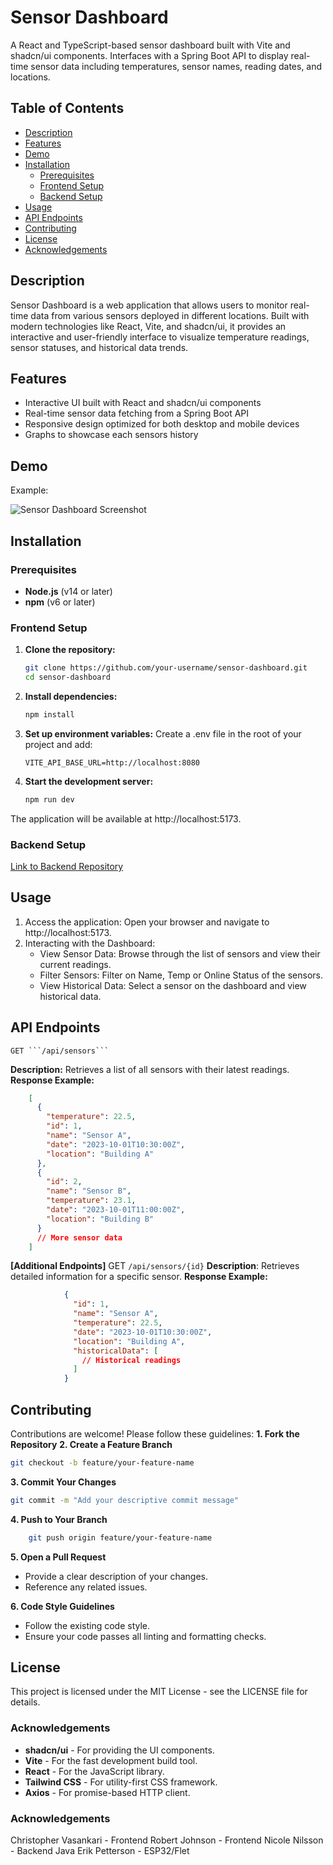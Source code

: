 # **Sensor Dashboard**

A React and TypeScript-based sensor dashboard built with Vite and shadcn/ui components. Interfaces with a Spring Boot API to display real-time sensor data including temperatures, sensor names, reading dates, and locations.

## **Table of Contents**

- [Description](#description)
- [Features](#features)
- [Demo](#demo)
- [Installation](#installation)
  - [Prerequisites](#prerequisites)
  - [Frontend Setup](#frontend-setup)
  - [Backend Setup](#backend-setup)
- [Usage](#usage)
- [API Endpoints](#api-endpoints)
- [Contributing](#contributing)
- [License](#license)
- [Acknowledgements](#acknowledgements)

## **Description**

Sensor Dashboard is a web application that allows users to monitor real-time data from various sensors deployed in different locations. Built with modern technologies like React, Vite, and shadcn/ui, it provides an interactive and user-friendly interface to visualize temperature readings, sensor statuses, and historical data trends.

## **Features**

- Interactive UI built with React and shadcn/ui components
- Real-time sensor data fetching from a Spring Boot API
- Responsive design optimized for both desktop and mobile devices
- Graphs to showcase each sensors history

## **Demo**

Example:

![Sensor Dashboard Screenshot](https://github.com/user-attachments/assets/2545cfc7-a016-4dc0-8437-c92f656b196e)

<!-- **Live Demo:** [https://your-demo-link.com](https://your-demo-link.com)  -->

## **Installation**

### **Prerequisites**

- **Node.js** (v14 or later)
- **npm** (v6 or later)

### **Frontend Setup**

1. **Clone the repository:**

   ```bash
   git clone https://github.com/your-username/sensor-dashboard.git
   cd sensor-dashboard
2. **Install dependencies:**
    ```bash
    npm install
3. **Set up environment variables:**
Create a .env file in the root of your project and add:
    ```env
    VITE_API_BASE_URL=http://localhost:8080
4. **Start the development server:**
    ```bash
    npm run dev
The application will be available at http://localhost:5173.

### Backend Setup
[Link to Backend Repository](https://github.com/NicoleNilsson/esp32BackendTemp)

## Usage
1. Access the application:
Open your browser and navigate to http://localhost:5173.
2. Interacting with the Dashboard:
    - View Sensor Data: Browse through the list of sensors and view their current readings.
    - Filter Sensors: Filter on Name, Temp or Online Status of the sensors.
    - View Historical Data: Select a sensor on the dashboard and view historical data.

## API Endpoints
    GET ```/api/sensors```
**Description:** Retrieves a list of all sensors with their latest readings.
**Response Example:**
```json
    [
      {
        "temperature": 22.5,
        "id": 1,
        "name": "Sensor A",
        "date": "2023-10-01T10:30:00Z",
        "location": "Building A"
      },
      {
        "id": 2,
        "name": "Sensor B",
        "temperature": 23.1,
        "date": "2023-10-01T11:00:00Z",
        "location": "Building B"
      }
      // More sensor data
    ]
```
**[Additional Endpoints]**
    GET ```/api/sensors/{id}```
**Description**: Retrieves detailed information for a specific sensor.
**Response Example:**
```json
            {
              "id": 1,
              "name": "Sensor A",
              "temperature": 22.5,
              "date": "2023-10-01T10:30:00Z",
              "location": "Building A",
              "historicalData": [
                // Historical readings
              ]
            }
```
## Contributing
Contributions are welcome! Please follow these guidelines:
**1. Fork the Repository**
**2. Create a Feature Branch**
```bash
git checkout -b feature/your-feature-name
```
**3. Commit Your Changes**
```bash
git commit -m "Add your descriptive commit message"
```
**4. Push to Your Branch**
```bash
    git push origin feature/your-feature-name
```
**5. Open a Pull Request**
- Provide a clear description of your changes.
- Reference any related issues.

**6. Code Style Guidelines**
- Follow the existing code style.
- Ensure your code passes all linting and formatting checks.

## License
This project is licensed under the MIT License - see the LICENSE file for details.

### Acknowledgements
- **shadcn/ui** - For providing the UI components.
- **Vite** - For the fast development build tool.
- **React** - For the JavaScript library.
- **Tailwind CSS** - For utility-first CSS framework.
- **Axios** - For promise-based HTTP client.

### Acknowledgements
Christopher Vasankari - Frontend
Robert Johnson - Frontend
Nicole Nilsson - Backend Java
Erik Petterson - ESP32/Flet
<!-- ### Testing
[Instructions on how to run tests, if applicable.]
### Deployment
[Instructions for deploying the project to a live environment.] -->
